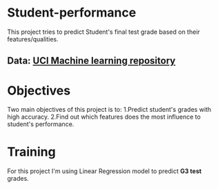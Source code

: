 # Student-performance
This project tries to predict Student's final test grade based on their features/qualities.

## Data: [UCI Machine learning repository](https://archive.ics.uci.edu/ml/datasets/Student+Performance)

# Objectives
Two main objectives of this project is to:
  1.Predict student's grades with high accuracy.
  2.Find out which features does the most influence to student's performance.
# Training
For this project I'm using Linear Regression model to predict **G3 test** grades. 
